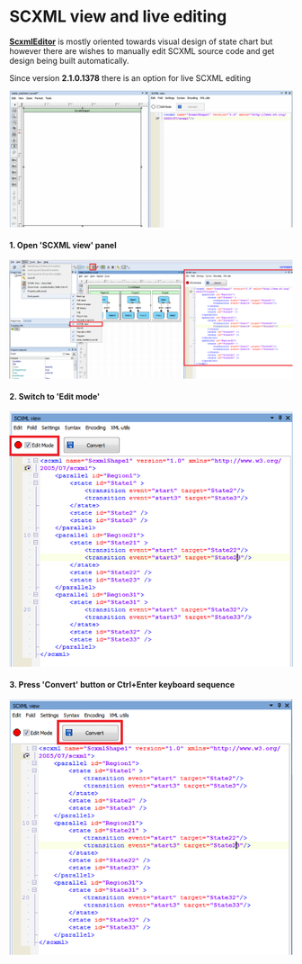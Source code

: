 # SCXML view and live editing
[**ScxmlEditor**](https://github.com/alexzhornyak/ScxmlEditor-Tutorial) is mostly oriented towards visual design of state chart but however there are wishes to manually edit SCXML source code and get design being built automatically.

Since version **2.1.0.1378** there is an option for live SCXML editing

![LiveEdit](https://github.com/alexzhornyak/ScxmlEditor-Tutorial/blob/master/Images/LiveScxmlEdit.gif)

#### 1. Open **'SCXML view'** panel
![ScxmlView](https://github.com/alexzhornyak/ScxmlEditor-Tutorial/blob/master/Images/LiveScxmlEdit_OpenPanel.png)

#### 2. Switch to **'Edit mode'**
![EditMode](https://github.com/alexzhornyak/ScxmlEditor-Tutorial/blob/master/Images/LiveScxmlEdit_EditMode.png)

#### 3. Press 'Convert' button or Ctrl+Enter keyboard sequence
![Convert](https://github.com/alexzhornyak/ScxmlEditor-Tutorial/blob/master/Images/LiveScxmlEdit_Convert.png)
